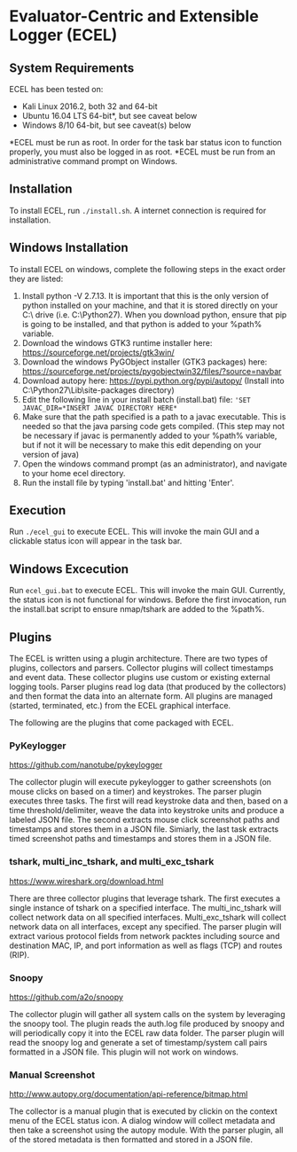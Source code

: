 # Evaluator-Centric and Extensible Logger (ECEL)

## System Requirements
ECEL has been tested on:
* Kali Linux 2016.2, both 32 and 64-bit
* Ubuntu 16.04 LTS 64-bit*, but see caveat below
* Windows 8/10 64-bit, but see caveat(s) below

*ECEL must be run as root. In order for the task bar status icon to function properly, you must also be logged in as root.
*ECEL must be run from an administrative command prompt on Windows.

## Installation
To install ECEL, run `./install.sh`. A internet connection is required for installation.

## Windows Installation
To install ECEL on windows, complete the following steps in the exact order they are listed:
1. Install python -V 2.7.13. It is important that this is the only version of python installed on your machine, and that it is stored directly on your C:\ drive (i.e. C:\Python27).
When you download python, ensure that pip is going to be installed, and that python is added to your %path% variable.
2. Download the windows GTK3 runtime installer here: https://sourceforge.net/projects/gtk3win/
3. Download the windows PyGObject installer (GTK3 packages) here: https://sourceforge.net/projects/pygobjectwin32/files/?source=navbar
4. Download autopy here: https://pypi.python.org/pypi/autopy/  (Install into C:\Python27\Lib\site-packages directory)
5. Edit the following line in your  install batch (install.bat) file: `'SET JAVAC_DIR=*INSERT JAVAC DIRECTORY HERE*`
6. Make sure that the path specified is a path to a javac executable. This is needed so that the java parsing code gets compiled. (This step may not be necessary if javac is permanently added to your %path% variable, but if not it will be necessary to make this edit depending on your version of java)
6. Open the windows command prompt (as an administrator), and navigate to your home ecel directory.
7. Run the install file by typing 'install.bat' and hitting 'Enter'.

## Execution
Run `./ecel_gui` to execute ECEL. This will invoke the main GUI and a clickable status icon will appear in the task bar.

## Windows Excecution
Run `ecel_gui.bat` to execute ECEL. This will invoke the main GUI. Currently, the status icon is not functional for windows. Before the first invocation, run the install.bat script to ensure nmap/tshark are added to the %path%.

## Plugins

The ECEL is written using a plugin architecture. There are two types of plugins, collectors and parsers. Collector plugins will collect timestamps and event data. These collector plugins use custom or existing external
logging tools. Parser plugins read log data (that produced by the collectors) and then format the data into an alternate form. All plugins are managed (started, terminated, etc.) from the ECEL graphical interface.

The following are the plugins that come packaged with ECEL.

### PyKeylogger

https://github.com/nanotube/pykeylogger

The collector plugin will execute pykeylogger to gather screenshots (on mouse clicks on based on a timer) and keystrokes.
The parser plugin executes three tasks. The first will read keystroke data and then, based on a time threshold/delimiter, weave the data into keystroke units and produce a labeled JSON file.
The second extracts mouse click screenshot paths and timestamps and stores them in a JSON file. Simiarly, the last task extracts timed screenshot paths and timestamps and stores them in a JSON file.

### tshark, multi_inc_tshark, and multi_exc_tshark

https://www.wireshark.org/download.html

There are three collector plugins that leverage tshark. The first executes a single instance of tshark on a specified interface. The multi_inc_tshark will collect network data on all specified interfaces. Multi_exc_tshark will collect network data on all interfaces, except any specified.
The parser plugin will extract various protocol fields from network packtes including source and destination MAC, IP, and port information as well as flags (TCP) and routes (RIP).

### Snoopy

https://github.com/a2o/snoopy

The collector plugin will gather all system calls on the system by leveraging the snoopy tool. The plugin reads the auth.log file produced by snoopy and will periodically copy it into the ECEL raw data folder.
The parser plugin will read the snoopy log and generate a set of timestamp/system call pairs formatted in a JSON file. This plugin will not work on windows.

### Manual Screenshot

http://www.autopy.org/documentation/api-reference/bitmap.html

The collector is a manual plugin that is executed by clickin on the context menu of the ECEL status icon. A dialog window will collect metadata and then take a screenshot using the autopy module.
With the parser plugin, all of the stored metadata is then formatted and stored in a JSON file.
